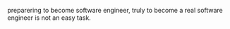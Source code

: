 preparering to become software engineer, truly to become a real software engineer is not an easy task.
